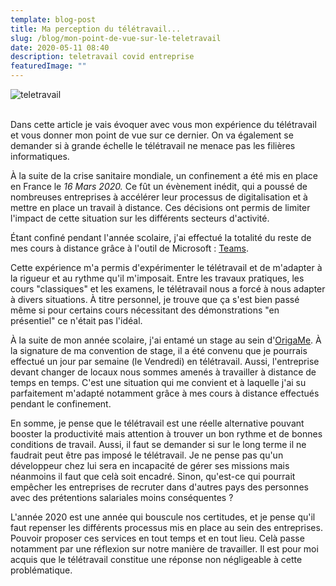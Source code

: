 ```yaml
---
template: blog-post
title: Ma perception du télétravail...
slug: /blog/mon-point-de-vue-sur-le-teletravail
date: 2020-05-11 08:40
description: teletravail covid entreprise
featuredImage: ""
---
```

![teletravail](/assets/teletravail.png "Télétravail")

\
Dans cette article je vais évoquer avec vous mon expérience du télétravail et vous donner mon point de vue sur ce dernier. On va également se demander si à grande échelle le télétravail ne menace pas les filières informatiques. 



À la suite de la crise sanitaire mondiale, un confinement a été mis en place en France le *16 Mars  2020.* Ce fût un évènement inédit, qui a poussé de nombreuses entreprises à accélérer leur processus de digitalisation et à mettre en place un travail à distance. Ces décisions ont permis de limiter l'impact de cette situation sur les différents secteurs d'activité. 

Étant confiné pendant l'année scolaire, j'ai effectué la totalité du reste de mes cours à distance grâce à l'outil de Microsoft : [Teams](https://www.microsoft.com/fr-fr/microsoft-365/microsoft-teams/download-app).

Cette expérience m'a permis d'expérimenter le télétravail et de m'adapter à la rigueur et au rythme qu'il m'imposait. Entre les travaux pratiques, les cours "classiques" et les examens, le télétravail nous a forcé à nous adapter à divers situations. À titre personnel, je trouve que ça s'est bien passé même si pour certains cours nécessitant des démonstrations "en présentiel" ce n'était pas l'idéal.



À la suite de mon année scolaire, j'ai entamé un stage au sein d'[OrigaMe](https://app.origame.fr/). À la signature de ma convention de stage, il a été convenu que je pourrais effectué un jour par semaine (le Vendredi) en télétravail. Aussi, l'entreprise devant changer de locaux nous sommes amenés à travailler à distance de temps en temps. C'est une situation qui me convient et à laquelle j'ai su parfaitement m'adapté notamment grâce à mes cours à distance effectués pendant le confinement.



En somme, je pense que le télétravail est une réelle alternative pouvant booster la productivité mais attention à trouver un bon rythme et de bonnes conditions de travail. Aussi, il faut se demander si sur le long terme il ne faudrait peut être pas imposé le télétravail. Je ne pense pas qu'un développeur chez lui sera en incapacité de gérer ses missions mais néanmoins il faut que celà soit encadré. Sinon, qu'est-ce qui pourrait empêcher les entreprises de recruter dans d'autres pays des personnes avec des prétentions salariales moins conséquentes ? 



L'année 2020 est une année qui bouscule nos certitudes, et je pense qu'il faut repenser les différents processus mis en place au sein des entreprises. Pouvoir proposer ces services en tout temps et en tout lieu. Celà passe notamment par une réflexion sur notre manière de travailler. Il est pour moi acquis que le télétravail constitue une réponse non négligeable à cette problématique.